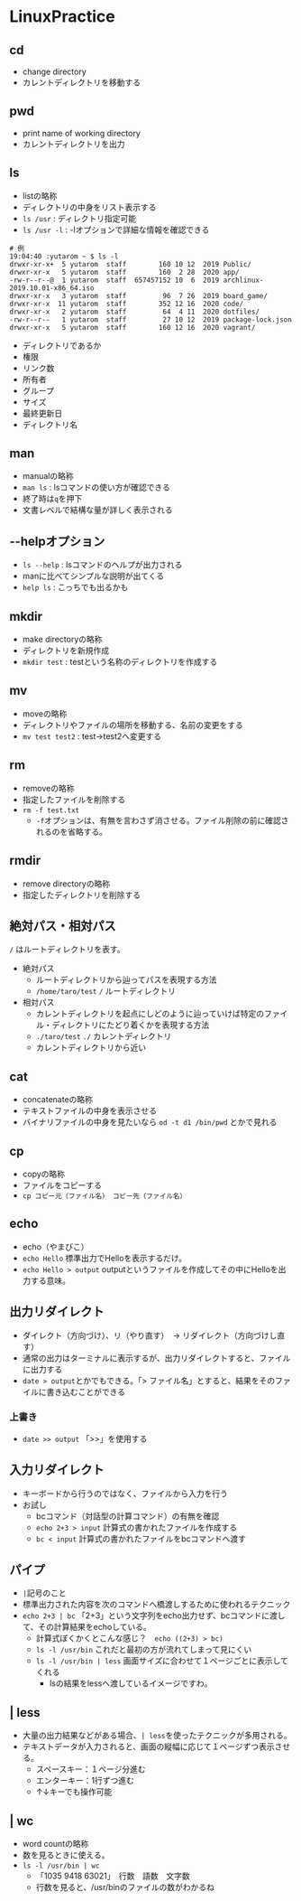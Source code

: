 # LinuxPractice

## cd

- change directory
- カレントディレクトリを移動する

## pwd

- print name of working directory
- カレントディレクトリを出力

## ls

- listの略称
- ディレクトリの中身をリスト表示する
- `ls /usr` : ディレクトリ指定可能
- `ls /usr -l` : -lオプションで詳細な情報を確認できる

```
# 例
19:04:40 :yutarom ~ $ ls -l
drwxr-xr-x+  5 yutarom  staff        160 10 12  2019 Public/
drwxr-xr-x   5 yutarom  staff        160  2 28  2020 app/
-rw-r--r--@  1 yutarom  staff  657457152 10  6  2019 archlinux-2019.10.01-x86_64.iso
drwxr-xr-x   3 yutarom  staff         96  7 26  2019 board_game/
drwxr-xr-x  11 yutarom  staff        352 12 16  2020 code/
drwxr-xr-x   2 yutarom  staff         64  4 11  2020 dotfiles/
-rw-r--r--   1 yutarom  staff         27 10 12  2019 package-lock.json
drwxr-xr-x   5 yutarom  staff        160 12 16  2020 vagrant/
```

- ディレクトリであるか
- 権限
- リンク数
- 所有者
- グループ
- サイズ
- 最終更新日
- ディレクトリ名

## man

- manualの略称
- `man ls` : lsコマンドの使い方が確認できる
- 終了時は`q`を押下
- 文書レベルで結構な量が詳しく表示される

## --helpオプション

- `ls --help` : lsコマンドのヘルプが出力される
- manに比べてシンプルな説明が出てくる
- `help ls` : こっちでも出るかも

## mkdir

- make directoryの略称
- ディレクトリを新規作成
- `mkdir test` : testという名称のディレクトリを作成する

## mv

- moveの略称
- ディレクトリやファイルの場所を移動する、名前の変更をする
- `mv test test2` : test→test2へ変更する

## rm

- removeの略称
- 指定したファイルを削除する
- `rm -f test.txt`
  - `-f`オプションは、有無を言わさず消させる。ファイル削除の前に確認されるのを省略する。

## rmdir

- remove directoryの略称
- 指定したディレクトリを削除する

## 絶対パス・相対パス

`/` はルートディレクトリを表す。

- 絶対パス
  - ルートディレクトリから辿ってパスを表現する方法
  - `/home/taro/test` `/` ルートディレクトリ
- 相対パス
  - カレントディレクトリを起点にしどのように辿っていけば特定のファイル・ディレクトリにたどり着くかを表現する方法
  - `./taro/test` `./` カレントディレクトリ
  - カレントディレクトリから近い

## cat

- concatenateの略称
- テキストファイルの中身を表示させる
- バイナリファイルの中身を見たいなら `od -t d1 /bin/pwd` とかで見れる

## cp

- copyの略称
- ファイルをコピーする
- `cp コピー元（ファイル名） コピー先（ファイル名）`

## echo

- echo（やまびこ）
- `echo Hello` 標準出力でHelloを表示するだけ。
- `echo Hello > output` outputというファイルを作成してその中にHelloを出力する意味。

## 出力リダイレクト

- ダイレクト（方向づけ）、リ（やり直す）　→ リダイレクト（方向づけし直す）
- 通常の出力はターミナルに表示するが、出力リダイレクトすると、ファイルに出力する
- `date > output`とかでもできる。「> ファイル名」とすると、結果をそのファイルに書き込むことができる

### 上書き

- `date >> output` 「>>」を使用する

## 入力リダイレクト

- キーボードから行うのではなく、ファイルから入力を行う
- お試し
  - bcコマンド（対話型の計算コマンド）の有無を確認
  - `echo 2+3 > input` 計算式の書かれたファイルを作成する
  - `bc < input` 計算式の書かれたファイルをbcコマンドへ渡す

## パイプ

- `|`記号のこと
- 標準出力された内容を次のコマンドへ橋渡しするために使われるテクニック
- `echo 2+3 | bc` 「2+3」という文字列をecho出力せず、bcコマンドに渡して、その計算結果をechoしている。
  - 計算式ぽくかくとこんな感じ？　`echo ((2+3) > bc)`
  - `ls -l /usr/bin` これだと最初の方が流れてしまって見にくい
  - `ls -l /usr/bin | less` 画面サイズに合わせて１ページごとに表示してくれる
    - lsの結果をlessへ渡しているイメージですわ。

## | less

- 大量の出力結果などがある場合、`| less`を使ったテクニックが多用される。
- テキストデータが入力されると、画面の縦幅に応じて１ページずつ表示させる。
  - スペースキー：１ページ分進む
  - エンターキー：1行ずつ進む
  - ↑↓キーでも操作可能

## | wc

- word countの略称
- 数を見るときに使える。
- `ls -l /usr/bin | wc`
  - 「1035    9418   63021」　行数　語数　文字数
  - 行数を見ると、/usr/binのファイルの数がわかるね

